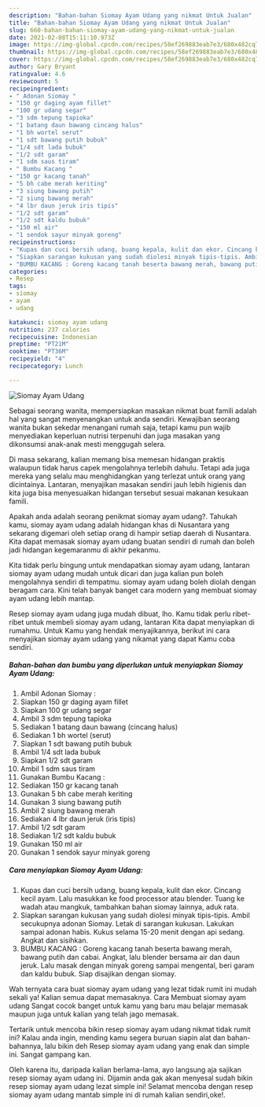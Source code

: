 ```yaml
---
description: "Bahan-bahan Siomay Ayam Udang yang nikmat Untuk Jualan"
title: "Bahan-bahan Siomay Ayam Udang yang nikmat Untuk Jualan"
slug: 660-bahan-bahan-siomay-ayam-udang-yang-nikmat-untuk-jualan
date: 2021-02-08T15:11:10.973Z
image: https://img-global.cpcdn.com/recipes/58ef269883eab7e3/680x482cq70/siomay-ayam-udang-foto-resep-utama.jpg
thumbnail: https://img-global.cpcdn.com/recipes/58ef269883eab7e3/680x482cq70/siomay-ayam-udang-foto-resep-utama.jpg
cover: https://img-global.cpcdn.com/recipes/58ef269883eab7e3/680x482cq70/siomay-ayam-udang-foto-resep-utama.jpg
author: Gary Bryant
ratingvalue: 4.6
reviewcount: 5
recipeingredient:
- " Adonan Siomay "
- "150 gr daging ayam fillet"
- "100 gr udang segar"
- "3 sdm tepung tapioka"
- "1 batang daun bawang cincang halus"
- "1 bh wortel serut"
- "1 sdt bawang putih bubuk"
- "1/4 sdt lada bubuk"
- "1/2 sdt garam"
- "1 sdm saus tiram"
- " Bumbu Kacang "
- "150 gr kacang tanah"
- "5 bh cabe merah keriting"
- "3 siung bawang putih"
- "2 siung bawang merah"
- "4 lbr daun jeruk iris tipis"
- "1/2 sdt garam"
- "1/2 sdt kaldu bubuk"
- "150 ml air"
- "1 sendok sayur minyak goreng"
recipeinstructions:
- "Kupas dan cuci bersih udang, buang kepala, kulit dan ekor. Cincang kecil ayam. Lalu masukkan ke food processor atau blender. Tuang ke wadah atau mangkuk, tambahkan bahan siomay lainnya, aduk rata."
- "Siapkan sarangan kukusan yang sudah diolesi minyak tipis-tipis. Ambil secukupnya adonan Siomay. Letak di sarangan kukusan. Lakukan sampai adonan habis. Kukus selama 15-20 menit dengan api sedang. Angkat dan sisihkan."
- "BUMBU KACANG : Goreng kacang tanah beserta bawang merah, bawang putih dan cabai. Angkat, lalu blender bersama air dan daun jeruk. Lalu masak dengan minyak goreng sampai mengental, beri garam dan kaldu bubuk. Siap disajikan dengan siomay."
categories:
- Resep
tags:
- siomay
- ayam
- udang

katakunci: siomay ayam udang 
nutrition: 237 calories
recipecuisine: Indonesian
preptime: "PT21M"
cooktime: "PT36M"
recipeyield: "4"
recipecategory: Lunch

---
```



![Siomay Ayam Udang](https://img-global.cpcdn.com/recipes/58ef269883eab7e3/680x482cq70/siomay-ayam-udang-foto-resep-utama.jpg)

Sebagai seorang wanita, mempersiapkan masakan nikmat buat famili adalah hal yang sangat menyenangkan untuk anda sendiri. Kewajiban seorang  wanita bukan sekedar menangani rumah saja, tetapi kamu pun wajib menyediakan keperluan nutrisi terpenuhi dan juga masakan yang dikonsumsi anak-anak mesti menggugah selera.

Di masa  sekarang, kalian memang bisa memesan hidangan praktis walaupun tidak harus capek mengolahnya terlebih dahulu. Tetapi ada juga mereka yang selalu mau menghidangkan yang terlezat untuk orang yang dicintainya. Lantaran, menyajikan masakan sendiri jauh lebih higienis dan kita juga bisa menyesuaikan hidangan tersebut sesuai makanan kesukaan famili. 



Apakah anda adalah seorang penikmat siomay ayam udang?. Tahukah kamu, siomay ayam udang adalah hidangan khas di Nusantara yang sekarang digemari oleh setiap orang di hampir setiap daerah di Nusantara. Kita dapat memasak siomay ayam udang buatan sendiri di rumah dan boleh jadi hidangan kegemaranmu di akhir pekanmu.

Kita tidak perlu bingung untuk mendapatkan siomay ayam udang, lantaran siomay ayam udang mudah untuk dicari dan juga kalian pun boleh mengolahnya sendiri di tempatmu. siomay ayam udang boleh diolah dengan beragam cara. Kini telah banyak banget cara modern yang membuat siomay ayam udang lebih mantap.

Resep siomay ayam udang juga mudah dibuat, lho. Kamu tidak perlu ribet-ribet untuk membeli siomay ayam udang, lantaran Kita dapat menyiapkan di rumahmu. Untuk Kamu yang hendak menyajikannya, berikut ini cara menyajikan siomay ayam udang yang nikamat yang dapat Kamu coba sendiri.

<!--inarticleads1-->

##### Bahan-bahan dan bumbu yang diperlukan untuk menyiapkan Siomay Ayam Udang:

1. Ambil  Adonan Siomay :
1. Siapkan 150 gr daging ayam fillet
1. Siapkan 100 gr udang segar
1. Ambil 3 sdm tepung tapioka
1. Sediakan 1 batang daun bawang (cincang halus)
1. Sediakan 1 bh wortel (serut)
1. Siapkan 1 sdt bawang putih bubuk
1. Ambil 1/4 sdt lada bubuk
1. Siapkan 1/2 sdt garam
1. Ambil 1 sdm saus tiram
1. Gunakan  Bumbu Kacang :
1. Sediakan 150 gr kacang tanah
1. Gunakan 5 bh cabe merah keriting
1. Gunakan 3 siung bawang putih
1. Ambil 2 siung bawang merah
1. Sediakan 4 lbr daun jeruk (iris tipis)
1. Ambil 1/2 sdt garam
1. Sediakan 1/2 sdt kaldu bubuk
1. Gunakan 150 ml air
1. Gunakan 1 sendok sayur minyak goreng




<!--inarticleads2-->

##### Cara menyiapkan Siomay Ayam Udang:

1. Kupas dan cuci bersih udang, buang kepala, kulit dan ekor. Cincang kecil ayam. Lalu masukkan ke food processor atau blender. Tuang ke wadah atau mangkuk, tambahkan bahan siomay lainnya, aduk rata.
1. Siapkan sarangan kukusan yang sudah diolesi minyak tipis-tipis. Ambil secukupnya adonan Siomay. Letak di sarangan kukusan. Lakukan sampai adonan habis. Kukus selama 15-20 menit dengan api sedang. Angkat dan sisihkan.
1. BUMBU KACANG : Goreng kacang tanah beserta bawang merah, bawang putih dan cabai. Angkat, lalu blender bersama air dan daun jeruk. Lalu masak dengan minyak goreng sampai mengental, beri garam dan kaldu bubuk. Siap disajikan dengan siomay.




Wah ternyata cara buat siomay ayam udang yang lezat tidak rumit ini mudah sekali ya! Kalian semua dapat memasaknya. Cara Membuat siomay ayam udang Sangat cocok banget untuk kamu yang baru mau belajar memasak maupun juga untuk kalian yang telah jago memasak.

Tertarik untuk mencoba bikin resep siomay ayam udang nikmat tidak rumit ini? Kalau anda ingin, mending kamu segera buruan siapin alat dan bahan-bahannya, lalu bikin deh Resep siomay ayam udang yang enak dan simple ini. Sangat gampang kan. 

Oleh karena itu, daripada kalian berlama-lama, ayo langsung aja sajikan resep siomay ayam udang ini. Dijamin anda gak akan menyesal sudah bikin resep siomay ayam udang lezat simple ini! Selamat mencoba dengan resep siomay ayam udang mantab simple ini di rumah kalian sendiri,oke!.

